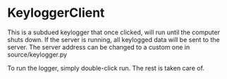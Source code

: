 # KeyloggerClient
This is a subdued keylogger that once clicked, will run until the computer shuts down. If the server is running, all keylogged data will be sent to the server.
The server address can be changed to a custom one in source/keylogger.py

To run the logger, simply double-click run. The rest is taken care of.
